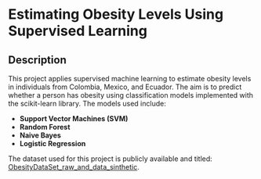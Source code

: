 # Estimating Obesity Levels Using Supervised Learning

## Description

This project applies supervised machine learning to estimate obesity levels in individuals from Colombia, Mexico, and Ecuador. The aim is to predict whether a person has obesity using classification models implemented with the scikit-learn library. The models used include:

- **Support Vector Machines (SVM)**  
- **Random Forest**  
- **Naive Bayes**  
- **Logistic Regression**

The dataset used for this project is publicly available and titled:  
[ObesityDataSet_raw_and_data_sinthetic](https://archive.ics.uci.edu/dataset/544/estimation+of+obesity+levels+based+on+eating+habits+and+physical+condition).